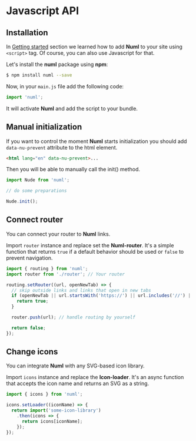 # Javascript API

## Installation

In [Getting started](../getting-started.md) section we learned how to add **Numl** to your site using `<script>` tag. Of course, you can also use Javascript for that.

Let's install the **numl** package using **npm**:

```bash
$ npm install numl --save
```

Now, in your `main.js` file add the following code:

```javascript
import 'numl';
```

It will activate **Numl** and add the script to your bundle.

## Manual initialization

If you want to control the moment **Numl** starts initialization you should add `data-nu-prevent` attribute to the html element.

```html
<html lang="en" data-nu-prevent>...
```

Then you will be able to manually call the init() method.

```javascript
import Nude from 'numl';

// do some preparations

Nude.init();
```

## Connect router

You can connect your router to **Numl** links.

Import `router` instance and replace set the **Numl-router**. It's a simple function that returns `true` if a default behavior should be used or `false` to prevent navigation.

```javascript
import { routing } from 'numl';
import router from './router'; // Your router

routing.setRouter((url, openNewTab) => {
  // skip outside links and links that open in new tabs
  if (openNewTab || url.startsWith('https://') || url.includes('//') || url.startsWith('mailto:') || url.includes('/api/')) {
    return true;
  }

  router.push(url); // handle routing by yourself

  return false;
});
```

## Change icons

You can integrate **Numl** with any SVG-based icon library.

Import `icons` instance and replace the **Icon-loader**. It's an async function that accepts the icon name and returns an SVG as a string.

```javascript
import { icons } from 'numl';

icons.setLoader((iconName) => {
  return import('some-icon-library')
    .then(icons => {
      return icons[iconName];
    });
});
```
